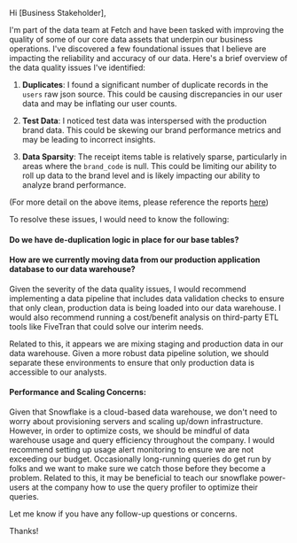 Hi [Business Stakeholder],

I'm part of the data team at Fetch and have been tasked with improving the quality of some of our core data assets that 
underpin our business operations. I've discovered a few foundational issues that I believe are impacting the reliability
and accuracy of our data. Here's a brief overview of the data quality issues I've identified:

1. **Duplicates**: I found a significant number of duplicate records in the `users` raw json source. This could be causing
   discrepancies in our user data and may be inflating our user counts. 

2. **Test Data**: I noticed test data was interspersed with the production brand data. This could be skewing our brand 
   performance metrics and may be leading to incorrect insights.

3. **Data Sparsity**: The receipt items table is relatively sparse, particularly in areas where the `brand_code` is null.
    This could be limiting our ability to roll up data to the brand level and is likely impacting our ability to analyze
    brand performance.

(For more detail on the above items, please reference the reports [here](https://github.com/connorpheraty/fetch_rewards_takehome_ch/tree/main/3_data_quality_issues))

To resolve these issues, I would need to know the following:

#### Do we have de-duplication logic in place for our base tables?

#### How are we currently moving data from our production application database to our data warehouse?

Given the severity of the data quality issues, I would recommend implementing a data pipeline that includes data validation
checks to ensure that only clean, production data is being loaded into our data warehouse. I would also recommend running 
a cost/benefit analysis on third-party ETL tools like FiveTran that could solve our interim needs.

Related to this, it appears we are mixing staging and production data in our data warehouse. Given a more robust data pipeline solution, 
we should separate these environments to ensure that only production data is accessible to our analysts.

#### Performance and Scaling Concerns:

Given that Snowflake is a cloud-based data warehouse, we don't need to worry about provisioning servers and scaling up/down 
infrastructure. However, in order to optimize costs, we should be mindful of data warehouse usage and query efficiency 
throughout the company. I would recommend setting up usage alert monitoring to ensure we are not exceeding our budget.
Occasionally long-running queries do get run by folks and we want to make sure we catch those before they become a problem.
Related to this, it may be beneficial to teach our snowflake power-users at the company how to use the query profiler to 
optimize their queries.

Let me know if you have any follow-up questions or concerns.

Thanks!
